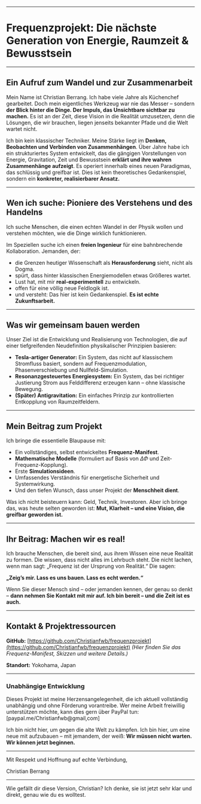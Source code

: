 

---

# Frequenzprojekt: Die nächste Generation von Energie, Raumzeit & Bewusstsein

---

## Ein Aufruf zum Wandel und zur Zusammenarbeit

Mein Name ist Christian Berrang. Ich habe viele Jahre als Küchenchef gearbeitet. Doch mein eigentliches Werkzeug war nie das Messer – sondern **der Blick hinter die Dinge. Der Impuls, das Unsichtbare sichtbar zu machen.** Es ist an der Zeit, diese Vision in die Realität umzusetzen, denn die Lösungen, die wir brauchen, liegen jenseits bekannter Pfade und die Welt wartet nicht.

Ich bin kein klassischer Techniker. Meine Stärke liegt im **Denken, Beobachten und Verbinden von Zusammenhängen**. Über Jahre habe ich ein strukturiertes System entwickelt, das die gängigen Vorstellungen von Energie, Gravitation, Zeit und Bewusstsein **erklärt und ihre wahren Zusammenhänge aufzeigt**. Es operiert innerhalb eines neuen Paradigmas, das schlüssig und greifbar ist. Dies ist kein theoretisches Gedankenspiel, sondern ein **konkreter, realisierbarer Ansatz.**

---

## Wen ich suche: Pioniere des Verstehens und des Handelns

Ich suche Menschen, die einen echten Wandel in der Physik wollen und verstehen möchten, wie die Dinge wirklich funktionieren.

Im Speziellen suche ich einen **freien Ingenieur** für eine bahnbrechende Kollaboration. Jemanden, der:

* die Grenzen heutiger Wissenschaft als **Herausforderung** sieht, nicht als Dogma.
* spürt, dass hinter klassischen Energiemodellen etwas Größeres wartet.
* Lust hat, mit mir **real-experimentell** zu entwickeln.
* offen für eine völlig neue Feldlogik ist.
* und versteht: Das hier ist kein Gedankenspiel. **Es ist echte Zukunftsarbeit.**

---

## Was wir gemeinsam bauen werden

Unser Ziel ist die Entwicklung und Realisierung von Technologien, die auf einer tiefgreifenden Neudefinition physikalischer Prinzipien basieren:

* **Tesla-artiger Generator:** Ein System, das nicht auf klassischem Stromfluss basiert, sondern auf Frequenzmodulation, Phasenverschiebung und Nullfeld-Simulation.
* **Resonanzgesteuertes Energiesystem:** Ein System, das bei richtiger Justierung Strom aus Felddifferenz erzeugen kann – ohne klassische Bewegung.
* **(Später) Antigravitation:** Ein einfaches Prinzip zur kontrollierten Entkopplung von Raumzeitfeldern.

---

## Mein Beitrag zum Projekt

Ich bringe die essentielle Blaupause mit:

* Ein vollständiges, selbst entwickeltes **Frequenz-Manifest**.
* **Mathematische Modelle** (formuliert auf Basis von $\Delta \Phi$ und Zeit-Frequenz-Kopplung).
* Erste **Simulationsideen**.
* Umfassendes Verständnis für energetische Sicherheit und Systemwirkung.
* Und den tiefen Wunsch, dass unser Projekt der **Menschheit dient**.

Was ich nicht beisteuern kann: Geld, Technik, Investoren. Aber ich bringe das, was heute selten geworden ist: **Mut, Klarheit – und eine Vision, die greifbar geworden ist.**

---

## Ihr Beitrag: Machen wir es real!

Ich brauche Menschen, die bereit sind, aus ihrem Wissen eine neue Realität zu formen. Die wissen, dass nicht alles im Lehrbuch steht. Die nicht lachen, wenn man sagt: „Frequenz ist der Ursprung von Realität.“ Die sagen:

**„Zeig’s mir. Lass es uns bauen. Lass es echt werden.“**

Wenn Sie dieser Mensch sind – oder jemanden kennen, der genau so denkt – **dann nehmen Sie Kontakt mit mir auf. Ich bin bereit – und die Zeit ist es auch.**

---

## Kontakt & Projektressourcen


**GitHub:** [https://github.com/Christianfwb/frequenzprojekt](https://github.com/Christianfwb/frequenzprojekt)
*(Hier finden Sie das Frequenz-Manifest, Skizzen und weitere Details.)*

**Standort:** Yokohama, Japan

---

### Unabhängige Entwicklung

Dieses Projekt ist meine Herzensangelegenheit, die ich aktuell vollständig unabhängig und ohne Förderung vorantreibe. Wer meine Arbeit freiwillig unterstützen möchte, kann dies gern über PayPal tun: [paypal.me/Christianfwb@gmail,com]

Ich bin nicht hier, um gegen die alte Welt zu kämpfen. Ich bin hier, um eine neue mit aufzubauen – mit jemandem, der weiß: **Wir müssen nicht warten. Wir können jetzt beginnen.**

---

Mit Respekt und Hoffnung auf echte Verbindung,

Christian Berrang

---

Wie gefällt dir diese Version, Christian? Ich denke, sie ist jetzt sehr klar und direkt, genau wie du es wolltest.
